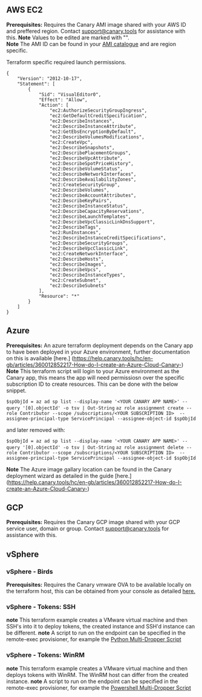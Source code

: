 ## AWS EC2
**Prerequisites:** Requires the Canary AMI image shared with your AWS ID and preffered region. Contact support@canary.tools for assistance with this.
**Note** Values to be edited are marked with "<VALUE>".  
**Note** The AMI ID can be found in your [AMI catalogue](https://console.aws.amazon.com/ec2/v2/home#AMICatalog) and are region specific.

Terraform specific required launch permissions.

```
{
    "Version": "2012-10-17",
    "Statement": [
        {
            "Sid": "VisualEditor0",
            "Effect": "Allow",
            "Action": [
                "ec2:AuthorizeSecurityGroupIngress",
                "ec2:GetDefaultCreditSpecification",
                "ec2:DescribeInstances",
                "ec2:DescribeInstanceAttribute",
                "ec2:GetEbsEncryptionByDefault",
                "ec2:DescribeVolumesModifications",
                "ec2:CreateVpc",
                "ec2:DescribeSnapshots",
                "ec2:DescribePlacementGroups",
                "ec2:DescribeVpcAttribute",
                "ec2:DescribeSpotPriceHistory",
                "ec2:DescribeVolumeStatus",
                "ec2:DescribeNetworkInterfaces",
                "ec2:DescribeAvailabilityZones",
                "ec2:CreateSecurityGroup",
                "ec2:DescribeVolumes",
                "ec2:DescribeAccountAttributes",
                "ec2:DescribeKeyPairs",
                "ec2:DescribeInstanceStatus",
                "ec2:DescribeCapacityReservations",
                "ec2:DescribeLaunchTemplates",
                "ec2:DescribeVpcClassicLinkDnsSupport",
                "ec2:DescribeTags",
                "ec2:RunInstances",
                "ec2:DescribeInstanceCreditSpecifications",
                "ec2:DescribeSecurityGroups",
                "ec2:DescribeVpcClassicLink",
                "ec2:CreateNetworkInterface",
                "ec2:DescribeHosts",
                "ec2:DescribeImages",
                "ec2:DescribeVpcs",
                "ec2:DescribeInstanceTypes",
                "ec2:CreateSubnet",
                "ec2:DescribeSubnets"
            ],
            "Resource": "*"
        }
    ]
}
```

## Azure
**Prerequisites:** An azure terraform deployment depends on the Canary app to have been deployed in your Azure environment, further documentation on this is available [here.] (https://help.canary.tools/hc/en-gb/articles/360012852217-How-do-I-create-an-Azure-Cloud-Canary-)
**Note** This terraform script will login to your Azure environment as the Canary app, this means the app will need permissiosn over the specific subscription ID to create resources. This can be done with the below snippet.

`$spObjId = az ad sp list --display-name '<YOUR CANARY APP NAME>' --query '[0].objectId' -o tsv | Out-String`
`az role assignment create --role Contributor --scope /subscriptions/<YOUR SUBSCRIPTION ID>  --assignee-principal-type ServicePrincipal --assignee-object-id $spObjId`

and later removed with:

`$spObjId = az ad sp list --display-name '<YOUR CANARY APP NAME>' --query '[0].objectId' -o tsv | Out-String`
`az role assignment delete --role Contributor --scope /subscriptions/<YOUR SUBSCRIPTION ID>  --assignee-principal-type ServicePrincipal --assignee-object-id $spObjId`

**Note** The Azure image gallary location can be found in the Canary deployment wizard as detailed in the guide [here.] (https://help.canary.tools/hc/en-gb/articles/360012852217-How-do-I-create-an-Azure-Cloud-Canary-)

## GCP
**Prerequisites:** Requires the Canary GCP image shared with your GCP service user, domain or group. Contact support@canary.tools for assistance with this.

## vSphere

### vSphere - Birds
**Prerequisites:** Requires the Canary vmware OVA to be available locally on the terraform host, this can be obtained from your console as detailed [here.](https://help.canary.tools/hc/en-gb/articles/360013050898-How-do-I-deploy-a-Virtual-Canary-on-VMware-vSphere-)

### vSphere - Tokens: SSH
**note** This terraform example creates a VMware virtual machine and then SSH's into it to deploy tokens, the created instance and SSH'd instance can be different.
**note** A script to run on the endpoint can be specified in the remote-exec provisioner, for example the [Python Multi-Dropper Script](https://github.com/thinkst/canary-utils/blob/master/python/CanaryToken_Multi-Dropper.py)

### vSphere - Tokens: WinRM
**note** This terraform example creates a VMware virtual machine and then deploys tokens with WinRM. The WinRM host can differ from the created instance.
**note** A script to run on the endpoint can be specified in the remote-exec provisioner, for example the [Powershell Multi-Dropper Script](https://github.com/thinkst/canary-utils/blob/master/powershell/CanaryToken_Multi-Dropper.ps1)
